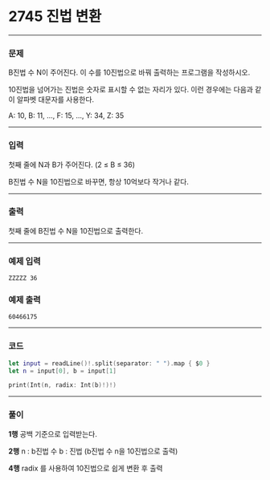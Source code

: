 # 2745 진법 변환
---
### 문제
B진법 수 N이 주어진다. 이 수를 10진법으로 바꿔 출력하는 프로그램을 작성하시오.

10진법을 넘어가는 진법은 숫자로 표시할 수 없는 자리가 있다. 이런 경우에는 다음과 같이 알파벳 대문자를 사용한다.

A: 10, B: 11, ..., F: 15, ..., Y: 34, Z: 35

---
### 입력
첫째 줄에 N과 B가 주어진다. (2 ≤ B ≤ 36)

B진법 수 N을 10진법으로 바꾸면, 항상 10억보다 작거나 같다.

---
### 출력
첫째 줄에 B진법 수 N을 10진법으로 출력한다.

---
### 예제 입력
```
ZZZZZ 36
```
### 예제 출력
```
60466175
```
---
### 코드
```swift
let input = readLine()!.split(separator: " ").map { $0 }
let n = input[0], b = input[1]

print(Int(n, radix: Int(b)!)!)
```
---
### 풀이
**1행**
공백 기준으로 입력받는다.

**2행**
n : b진법 수
b : 진법
(b진법 수 n을 10진법으로 출력)

**4행**
radix 를 사용하여 10진법으로 쉽게 변환 후 출력
